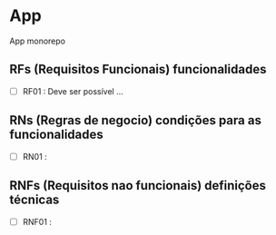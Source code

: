 # App

App monorepo

## RFs (Requisitos Funcionais) funcionalidades

- [ ] RF01 : Deve ser possível ...

## RNs (Regras de negocio) condições para as funcionalidades

- [ ] RN01 :

## RNFs (Requisitos nao funcionais) definições técnicas

- [ ] RNF01 :
